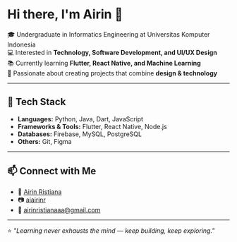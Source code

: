# Hi there, I'm Airin 👋

🎓 Undergraduate in Informatics Engineering at Universitas Komputer Indonesia  
💻 Interested in **Technology, Software Development, and UI/UX Design**  
📚 Currently learning **Flutter, React Native, and Machine Learning**  
🌱 Passionate about creating projects that combine **design & technology**    

---

## 🚀 Tech Stack
- **Languages:** Python, Java, Dart, JavaScript  
- **Frameworks & Tools:** Flutter, React Native, Node.js  
- **Databases:** Firebase, MySQL, PostgreSQL  
- **Others:** Git, Figma  

---

## 📫 Connect with Me
- 💼 [Airin Ristiana](https://www.linkedin.com/in/airinristiana)  
- 📷 [aiairinr](https://www.instagram.com/aiairinr?igsh=OXE1ZmY2bzhjMHRs)  
- 📧 airinristianaaa@gmail.com

---

⭐️ *"Learning never exhausts the mind — keep building, keep exploring."*
